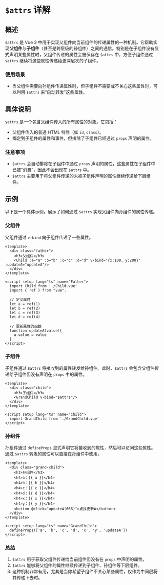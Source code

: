 # `$attrs` 详解

## 概述

`$attrs` 是 Vue 3 中用于实现父组件向当前组件的传递属性的一种机制。它帮助实现**父组件**与**子组件**（甚至是跨层级的孙组件）之间的通信。特别是在子组件没有显式声明某些属性时，父组件传递的属性会被保存在 `$attrs` 中，方便子组件通过 `$attrs` 继续将这些属性传递给更深层次的子组件。

### 使用场景
- 当父组件需要向孙组件传递属性时，但子组件不需要或不关心这些属性时，可以利用 `$attrs` 来“自动转发”这些属性。

## 具体说明

`$attrs` 是一个包含父组件传入的所有属性的对象。它包括：
- 父组件传入的普通 HTML 特性（如 `id`, `class`）。
- 绑定到子组件的属性和事件，但排除了子组件已经通过 `props` 声明的属性。

### 注意事项
- `$attrs` 会自动排除在子组件中通过 `props` 声明的属性，这些属性在子组件中已被“消费”，因此不会出现在 `$attrs` 中。
- `$attrs` 主要用于将父组件传递的未被子组件声明的属性继续传递给下层组件。

## 示例

以下是一个具体示例，展示了如何通过 `$attrs` 实现父组件向孙组件的属性传递。

### 父组件

父组件通过 `v-bind` 向子组件传递了一些属性。

```vue
<template>
  <div class="father">
    <h3>父组件</h3>
    <Child :a="a" :b="b" :c="c" :d="d" v-bind="{x:100, y:200}" :updateA="updateA"/>
  </div>
</template>

<script setup lang="ts" name="Father">
  import Child from './Child.vue'
  import { ref } from "vue";
  
  // 定义属性
  let a = ref(1)
  let b = ref(2)
  let c = ref(3)
  let d = ref(4)

  // 更新属性的函数
  function updateA(value){
    a.value = value
  }
</script>
```

### 子组件

子组件通过 `$attrs` 将接收到的属性转发给孙组件。此时，`$attrs` 会包含父组件传递给子组件但没有声明在 `props` 中的属性。

```vue
<template>
  <div class="child">
    <h3>子组件</h3>
    <GrandChild v-bind="$attrs"/>
  </div>
</template>

<script setup lang="ts" name="Child">
  import GrandChild from './GrandChild.vue'
</script>
```

### 孙组件

孙组件通过 `defineProps` 显式声明它将接收到的属性，然后可以访问这些属性。通过 `$attrs` 转发的属性可以直接在孙组件中使用。

```vue
<template>
  <div class="grand-child">
    <h3>孙组件</h3>
    <h4>a：{{ a }}</h4>
    <h4>b：{{ b }}</h4>
    <h4>c：{{ c }}</h4>
    <h4>d：{{ d }}</h4>
    <h4>x：{{ x }}</h4>
    <h4>y：{{ y }}</h4>
    <button @click="updateA(666)">点我更新A</button>
  </div>
</template>

<script setup lang="ts" name="GrandChild">
  defineProps(['a', 'b', 'c', 'd', 'x', 'y', 'updateA'])
</script>
```

### 总结

1. `$attrs` 用于获取父组件传递给当前组件但没有在 `props` 中声明的属性。
2. `$attrs` 能够将父组件的属性继续传递到子组件、孙组件等下层组件。
3. 这种机制非常有用，尤其是当你希望子组件不关心某些属性，仅作为中间层将其传递下去时。